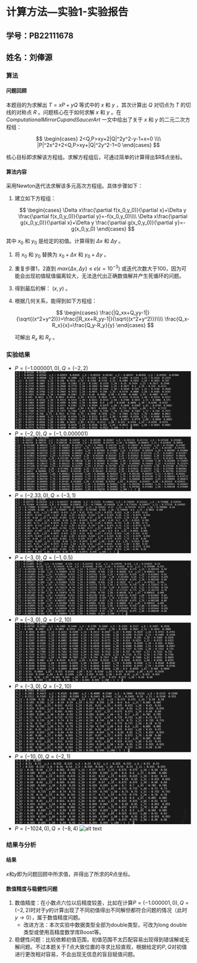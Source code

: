 # 计算方法—实验1-实验报告
## 学号：PB22111678
## 姓名：刘俸源


### 算法
#### 问题回顾
本题目的为求解出 $T=xP+yQ$ 等式中的 $x$ 和 $y$ ，其次计算出 $Q$ 对切点为 $T$ 的切线的对称点 $R$ 。问题核心在于如何求解 $x$ 和 $y$ 。在 $Computational Mirror Cup and Saucer Art$ 一文中给出了关于 $x$ 和 $y$ 的二元二次方程组：
<div align="center">

$$
\begin{cases}
2<Q,P>xy+2|Q|^2y^2-y-1+x=0 \\\\
|P|^2x^2+2<Q,P>xy+|Q|^2y^2-1=0
\end{cases}
$$
   
</div>
核心目标即求解该方程组。求解方程组后，可通过简单的计算得出$R$点坐标。


#### 算法内容
采用Newton迭代法求解该多元高次方程组。具体步骤如下：
1. 建立如下方程组：
   <div align="center">

   $$
   \begin{cases}
   \Delta x\frac{\partial f(x_0,y_0)}{\partial x}+\Delta y \frac{\partial f(x_0,y_0)}{\partial y}=-f(x_0,y_0)\\\\
   \Delta x\frac{\partial g(x_0,y_0)}{\partial x}+\Delta y \frac{\partial g(x_0,y_0)}{\partial y}=-g(x_0,y_0)
   \end{cases}
   $$

   </div>

其中 $x_0$ 和 $y_0$ 是给定的初值。计算得到 $\Delta x$ 和 $\Delta y$ 。
1. 将 $x_0$ 和 $y_0$ 替换为 $x_0+\Delta x$ 和 $y_0+\Delta y$ 。
2. 重复步骤1，2直到 $max\{\Delta x,\Delta y\}≤\epsilon(\epsilon=10^{-3})$ 或迭代次数大于100，因为可能会出现初值赋值偏离较大，无法迭代出正确数值解并产生死循环的问题。
3. 得到最后的解： $(x,y)$ 。
4. 根据几何关系，能得到如下方程组：
   <div align="center">
   
   $$
   \begin{cases}
   \frac{|Q_xx+Q_yy-1|}{\sqrt{(x^2+y^2)}}=\frac{|R_xx+R_yy-1|}{\sqrt{(x^2+y^2)}}\\\\
   \frac{Q_x-R_x}{x}=\frac{Q_y-R_y}{y}
   \end{cases}
   $$

   </div>

   可解出 $R_x$ 和 $R_y$ 。
### 实验结果
- $P=(−1.000001,0),Q=(-2,2)$
  ![alt text](image-4.png)
- $P=(−2,0),Q=(-1,0.000001)$
  ![alt text](image-1.png)
- $P=(−2.33,0),Q=(-3,1)$
  ![alt text](image-2.png)
- $P=(−3,0),Q=(-1,0.5)$
  ![alt text](image-3.png)
- $P=(−3,0),Q=(-2,10)$
  ![alt text](image-5.png)
- $P=(−3,0),Q=(-2,10)$
  ![alt text](image-6.png)
- $P=(−10,0),Q=(-2,1)$
  ![alt text](image-7.png)
- $P=(−1024,0),Q=(-8,4)$
  ![alt text](image-8.png)
### 结果与分析
#### 结果
$x$和$y$即为问题回顾中所求值，并得出了所求的$R$点坐标。
#### 数值精度与稳健性问题
1. 数值精度：在小数点六位以后精度较差，比如在计算$P=(−1.000001,0),Q=(-2,2)$时对于$y$的计算出现了不同初值得出不同解但都符合问题的情况（此时$y\to 0$），属于数值精度问题。
   - 改进方法：本次实验中数据类型全部为double类型，可改为long double类型或使用高精度数学库Boost等。
2. 稳健性问题：比较依赖初值范围，初值范围不太匹配容易出现得到错误解或无解问题。不过本题关于$T$点大致位置的寻求比较直观，根据给定的$P,Q$对初值进行更改相对容易，不会出现无信息的盲目赋值问题。

